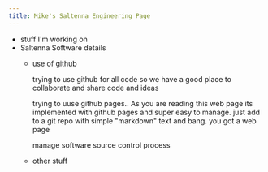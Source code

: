 ```yaml
---
title: Mike's Saltenna Engineering Page
---
```


- stuff I'm working on
- Saltenna Software details
  + use of github
    
    trying to use github for all code so we have a good place to collaborate and share code and ideas

    trying to uuse github pages.. As you are reading this web page its implemented with github pages and super easy
    to manage. just add to a git repo with simple "markdown" text and bang. you got a web page

    manage software source control process
  + other stuff

